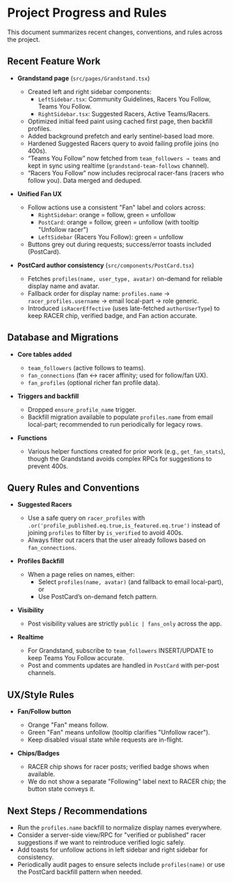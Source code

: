 # Project Progress and Rules

This document summarizes recent changes, conventions, and rules across the project.

## Recent Feature Work

- __Grandstand page__ (`src/pages/Grandstand.tsx`)
  - Created left and right sidebar components:
    - `LeftSidebar.tsx`: Community Guidelines, Racers You Follow, Teams You Follow.
    - `RightSidebar.tsx`: Suggested Racers, Active Teams/Racers.
  - Optimized initial feed paint using cached first page, then backfill profiles.
  - Added background prefetch and early sentinel-based load more.
  - Hardened Suggested Racers query to avoid failing profile joins (no 400s).
  - “Teams You Follow” now fetched from `team_followers → teams` and kept in sync using realtime (`grandstand-team-follows` channel).
  - “Racers You Follow” now includes reciprocal racer-fans (racers who follow you). Data merged and deduped.

- __Unified Fan UX__
  - Follow actions use a consistent "Fan" label and colors across:
    - `RightSidebar`: orange = follow, green = unfollow
    - `PostCard`: orange = follow, green = unfollow (with tooltip "Unfollow racer")
    - `LeftSidebar` (Racers You Follow): green = unfollow
  - Buttons grey out during requests; success/error toasts included (PostCard).

- __PostCard author consistency__ (`src/components/PostCard.tsx`)
  - Fetches `profiles(name, user_type, avatar)` on-demand for reliable display name and avatar.
  - Fallback order for display name: `profiles.name` → `racer_profiles.username` → email local-part → role generic.
  - Introduced `isRacerEffective` (uses late-fetched `authorUserType`) to keep RACER chip, verified badge, and Fan action accurate.

## Database and Migrations

- __Core tables added__
  - `team_followers` (active follows to teams).
  - `fan_connections` (fan ↔ racer affinity; used for follow/fan UX).
  - `fan_profiles` (optional richer fan profile data).

- __Triggers and backfill__
  - Dropped `ensure_profile_name` trigger.
  - Backfill migration available to populate `profiles.name` from email local-part; recommended to run periodically for legacy rows.

- __Functions__
  - Various helper functions created for prior work (e.g., `get_fan_stats`), though the Grandstand avoids complex RPCs for suggestions to prevent 400s.

## Query Rules and Conventions

- __Suggested Racers__
  - Use a safe query on `racer_profiles` with `.or('profile_published.eq.true,is_featured.eq.true')` instead of joining `profiles` to filter by `is_verified` to avoid 400s.
  - Always filter out racers that the user already follows based on `fan_connections`.

- __Profiles Backfill__
  - When a page relies on names, either:
    - Select `profiles(name, avatar)` (and fallback to email local-part), or
    - Use PostCard’s on-demand fetch pattern.

- __Visibility__
  - Post visibility values are strictly `public | fans_only` across the app.

- __Realtime__
  - For Grandstand, subscribe to `team_followers` INSERT/UPDATE to keep Teams You Follow accurate.
  - Post and comments updates are handled in `PostCard` with per-post channels.

## UX/Style Rules

- __Fan/Follow button__
  - Orange "Fan" means follow.
  - Green "Fan" means unfollow (tooltip clarifies "Unfollow racer").
  - Keep disabled visual state while requests are in-flight.

- __Chips/Badges__
  - RACER chip shows for racer posts; verified badge shows when available.
  - We do not show a separate "Following" label next to RACER chip; the button state conveys it.

## Next Steps / Recommendations

- Run the `profiles.name` backfill to normalize display names everywhere.
- Consider a server-side view/RPC for "verified or published" racer suggestions if we want to reintroduce verified logic safely.
- Add toasts for unfollow actions in left sidebar and right sidebar for consistency.
- Periodically audit pages to ensure selects include `profiles(name)` or use the PostCard backfill pattern when needed.

